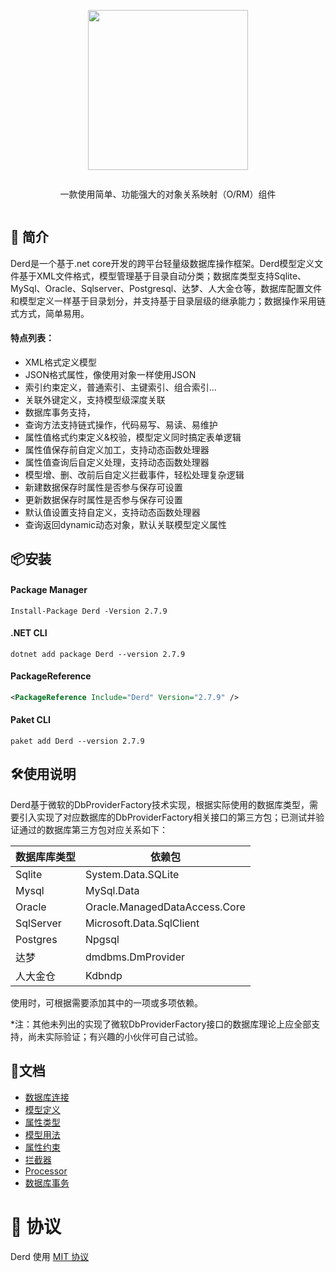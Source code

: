 <div align="center">
<article style="display: flex; flex-direction: column; align-items: center; justify-content: center;">
    <p align="center"><img width="256" src="http://res.dayuan.tech/images/derd.png" /></p>
    <p>
        一款使用简单、功能强大的对象关系映射（O/RM）组件
    </p>
</article>
</div>


##  :beginner: 简介

Derd是一个基于.net core开发的跨平台轻量级数据库操作框架。Derd模型定义文件基于XML文件格式，模型管理基于目录自动分类；数据库类型支持Sqlite、MySql、Oracle、Sqlserver、Postgresql、达梦、人大金仓等，数据库配置文件和模型定义一样基于目录划分，并支持基于目录层级的继承能力；数据操作采用链式方式，简单易用。

#### 特点列表：

* XML格式定义模型
* JSON格式属性，像使用对象一样使用JSON
* 索引约束定义，普通索引、主键索引、组合索引...
* 关联外键定义，支持模型级深度关联
* 数据库事务支持，
* 查询方法支持链式操作，代码易写、易读、易维护
* 属性值格式约束定义&校验，模型定义同时搞定表单逻辑
* 属性值保存前自定义加工，支持动态函数处理器
* 属性值查询后自定义处理，支持动态函数处理器
* 模型增、删、改前后自定义拦截事件，轻松处理复杂逻辑
* 新建数据保存时属性是否参与保存可设置
* 更新数据保存时属性是否参与保存可设置
* 默认值设置支持自定义，支持动态函数处理器
* 查询返回dynamic动态对象，默认关联模型定义属性



## :package:安装

#### Package Manager

```shell
Install-Package Derd -Version 2.7.9
```

#### .NET CLI

```shell
dotnet add package Derd --version 2.7.9
```

#### PackageReference

```xml
<PackageReference Include="Derd" Version="2.7.9" />
```

#### Paket CLI

```shell
paket add Derd --version 2.7.9
```



## :hammer_and_wrench:使用说明

Derd基于微软的DbProviderFactory技术实现，根据实际使用的数据库类型，需要引入实现了对应数据库的DbProviderFactory相关接口的第三方包；已测试并验证通过的数据库第三方包对应关系如下：

| 数据库库类型 | 依赖包                        |
| ------------ | ----------------------------- |
| Sqlite       | System.Data.SQLite            |
| Mysql        | MySql.Data                    |
| Oracle       | Oracle.ManagedDataAccess.Core |
| SqlServer    | Microsoft.Data.SqlClient      |
| Postgres     | Npgsql                        |
| 达梦         | dmdbms.DmProvider             |
| 人大金仓     | Kdbndp                        |

使用时，可根据需要添加其中的一项或多项依赖。

*注：其他未列出的实现了微软DbProviderFactory接口的数据库理论上应全部支持，尚未实际验证；有兴趣的小伙伴可自己试验。



## :pencil:文档

- [数据库连接](https://softwaiter.github.io/Derd/#/0201)
- [模型定义](https://softwaiter.github.io/Derd/#/0202)
- [属性类型](https://softwaiter.github.io/Derd/#/0203)
- [模型用法](https://softwaiter.github.io/Derd/#/0204)
- [属性约束](https://softwaiter.github.io/Derd/#/0205)
- [拦截器](https://softwaiter.github.io/Derd/#/0206)
- [Processor](https://softwaiter.github.io/Derd/#/0207)
- [数据库事务](https://softwaiter.github.io/Derd/#/0208)



# 🎈 协议

Derd 使用 [MIT 协议](https://github.com/softwaiter/Derd/blob/master/LICENSE)
